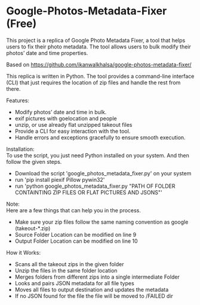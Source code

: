 # Google-Photos-Metadata-Fixer (Free)
This project is a replica of Google Photo Metadata Fixer, a tool that helps users to fix their photo metadata. The tool allows users to bulk modify their photos’ date and time properties.

Based on https://github.com/ikanwalkhalsa/google-photos-metadata-fixer/

This replica is written in Python. The tool provides a command-line interface (CLI) that just requires the location of zip files and handle the rest from there.

Features:
* Modify photos’ date and time in bulk.
* exif pictures with goelocation and people
* unzip, or use already flat unzipped takeout files
* Provide a CLI for easy interaction with the tool.
* Handle errors and exceptions gracefully to ensure smooth execution.

Installation:
<br/>To use the script, you just need Python installed on your system. And then follow the given steps.
* Download the script 'google_photos_metadata_fixer.py' on your system
* run 'pip install piexif Pillow pywin32'
* run 'python google_photos_metadata_fixer.py "PATH OF FOLDER CONTAINTING ZIP FILES OR FLAT PICTURES AND JSONS"'

Note:
<br/>Here are a few things that can help you in the process.
* Make sure your zip files follow the same naming convention as google (takeout-*.zip)
* Source Folder Location can be modified on line 9
* Output Folder Location can be modified on line 10

How it Works:
* Scans all the takeout zips in the given folder
* Unzip the files in the same folder location
* Merges folders from different zips into a single intermediate Folder
* Looks and pairs JSON metadata for all file types
* Moves all files to output destination and updates the metadata
* If no JSON found for the file the file will be moved to /FAILED dir

